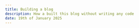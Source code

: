 ```yaml
---
title: Building a blog
description: How a built this blog without writing any code
date: 19th of January 2025
---
```

